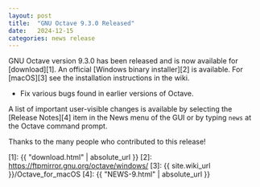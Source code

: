 ```yaml
---
layout: post
title:  "GNU Octave 9.3.0 Released"
date:   2024-12-15
categories: news release
---
```


GNU Octave version 9.3.0 has been released and is now available for
[download][1].  An official [Windows binary installer][2] is available.
For [macOS][3] see the installation instructions in the wiki.

* Fix various bugs found in earlier versions of Octave.

A list of important user-visible changes is available by selecting the
[Release Notes][4] item in the News menu of the GUI or by typing `news`
at the Octave command prompt.

Thanks to the many people who contributed to this release!

[1]: {{ "download.html" | absolute_url }}
[2]: https://ftpmirror.gnu.org/octave/windows/
[3]: {{ site.wiki_url }}/Octave_for_macOS
[4]: {{ "NEWS-9.html" | absolute_url }}
